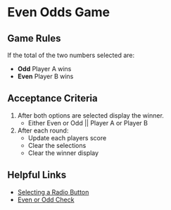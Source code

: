 # Even Odds Game

## Game Rules
If the total of the two numbers selected are:

* **Odd** Player A wins
* **Even** Player B wins

## Acceptance Criteria 
1. After both options are selected display the winner. 
    - Either Even or Odd || Player A or Player B
2. After each round:
    - Update each players score
    - Clear the selections
    - Clear the winner display

## Helpful Links
* [Selecting a Radio Button](https://stackoverflow.com/questions/8622336/jquery-get-value-of-selected-radio-button)
* [Even or Odd Check](https://stackoverflow.com/questions/6211613/testing-whether-a-value-is-odd-or-even)